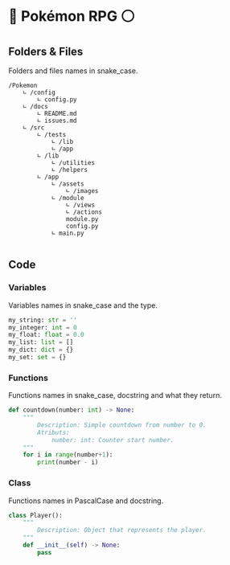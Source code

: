 # 🔴 Pokémon RPG ⚪
## Folders & Files
Folders and files names in snake_case.
```
/Pokemon
    ∟ /config
        ∟ config.py
    ∟ /docs
        ∟ README.md
        ∟ issues.md
    ∟ /src
        ∟ /tests
            ∟ /lib
            ∟ /app
        ∟ /lib
            ∟ /utilities
            ∟ /helpers
        ∟ /app
            ∟ /assets
                ∟ /images
            ∟ /module
                ∟ /views
                ∟ /actions
                module.py
                config.py
            ∟ main.py
            
```

## Code
### Variables
Variables names in snake_case and the type.
```python
my_string: str = ''
my_integer: int = 0
my_float: float = 0.0
my_list: list = []
my_dict: dict = {}
my_set: set = {}
```
### Functions
Functions names in snake_case, docstring and what they return.
```python
def countdown(number: int) -> None:
    """
        Description: Simple countdown from number to 0.
        Atributs:
            number: int: Counter start number.
    """
    for i in range(number+1):
        print(number - i)
```
### Class
Functions names in PascalCase and docstring.
```python
class Player():
    """
        Description: Object that represents the player.
    """
    def __init__(self) -> None:
        pass
```